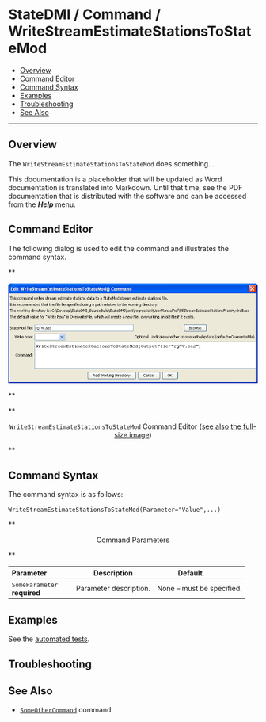 # StateDMI / Command / WriteStreamEstimateStationsToStateMod #

* [Overview](#overview)
* [Command Editor](#command-editor)
* [Command Syntax](#command-syntax)
* [Examples](#examples)
* [Troubleshooting](#troubleshooting)
* [See Also](#see-also)

-------------------------

## Overview ##

The `WriteStreamEstimateStationsToStateMod` does something...

This documentation is a placeholder that will be updated as Word documentation is translated into Markdown.
Until that time, see the PDF documentation that is distributed with the software and can be accessed
from the ***Help*** menu.

## Command Editor ##

The following dialog is used to edit the command and illustrates the command syntax.

**<p style="text-align: center;">
![WriteStreamEstimateStationsToStateMod](WriteStreamEstimateStationsToStateMod.png)
</p>**

**<p style="text-align: center;">
`WriteStreamEstimateStationsToStateMod` Command Editor (<a href="../WriteStreamEstimateStationsToStateMod.png">see also the full-size image</a>)
</p>**

## Command Syntax ##

The command syntax is as follows:

```text
WriteStreamEstimateStationsToStateMod(Parameter="Value",...)
```
**<p style="text-align: center;">
Command Parameters
</p>**

| **Parameter**&nbsp;&nbsp;&nbsp;&nbsp;&nbsp;&nbsp;&nbsp;&nbsp;&nbsp;&nbsp;&nbsp;&nbsp; | **Description** | **Default**&nbsp;&nbsp;&nbsp;&nbsp;&nbsp;&nbsp;&nbsp;&nbsp;&nbsp;&nbsp; |
| --------------|-----------------|----------------- |
|`SomeParameter`<br>**required**|Parameter description.|None – must be specified.|

## Examples ##

See the [automated tests](https://github.com/OpenCDSS/cdss-app-statedmi-test/tree/master/test/regression/commands/WriteStreamEstimateStationsToStateMod).

## Troubleshooting ##

## See Also ##

* [`SomeOtherCommand`](../SomeOtherCommand/SomeOtherCommand) command
